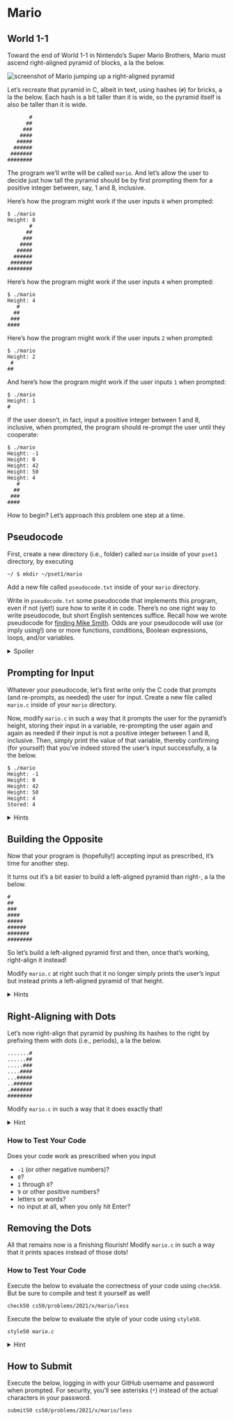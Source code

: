# Mario

## World 1-1

Toward the end of World 1-1 in Nintendo’s Super Mario Brothers, Mario must ascend right-aligned pyramid of blocks, a la the below.

![screenshot of Mario jumping up a right-aligned pyramid](https://cs50.harvard.edu/x/2021/psets/1/mario/less/pyramid.png)

Let’s recreate that pyramid in C, albeit in text, using hashes (`#`) for bricks, a la the below. Each hash is a bit taller than it is wide, so the pyramid itself is also be 
taller than it is wide.

```
       #
      ##
     ###
    ####
   #####
  ######
 #######
########
```

The program we’ll write will be called `mario`. And let’s allow the user to decide just how tall the pyramid should be by first prompting them for a positive integer between, 
say, 1 and 8, inclusive.

Here’s how the program might work if the user inputs `8` when prompted:

```
$ ./mario
Height: 8
       #
      ##
     ###
    ####
   #####
  ######
 #######
########
```

Here’s how the program might work if the user inputs `4` when prompted:

```
$ ./mario
Height: 4
   #
  ##
 ###
####
```

Here’s how the program might work if the user inputs `2` when prompted:

```
$ ./mario
Height: 2
 #
##
```

And here’s how the program might work if the user inputs `1` when prompted:

```
$ ./mario
Height: 1
#
```

If the user doesn’t, in fact, input a positive integer between 1 and 8, inclusive, when prompted, the program should re-prompt the user until they cooperate:

```
$ ./mario
Height: -1
Height: 0
Height: 42
Height: 50
Height: 4
   #
  ##
 ###
####
```

How to begin? Let’s approach this problem one step at a time.

## Pseudocode

First, create a new directory (i.e., folder) called `mario` inside of your `pset1` directory, by executing

    ~/ $ mkdir ~/pset1/mario

Add a new file called `pseudocode.txt` inside of your `mario` directory.

Write in `pseudocode.txt` some pseudocode that implements this program, even if not (yet!) sure how to write it in code. There’s no one right way to write pseudocode, but short 
English sentences suffice. Recall how we wrote pseudocode for 
[finding Mike Smith](https://docs.google.com/presentation/d/17wRd8ksO6QkUq906SUgm17AqcI-Jan42jkY-EmufxnE/edit?usp=sharing). Odds are your pseudocode will use (or imply using!) 
one or more functions, conditions, Boolean expressions, loops, and/or variables.

<details>
  <summary>Spoiler</summary>

  There’s more than one way to do this, so here’s just one!

  1. Prompt user for height
  2. If height is less than 1 or greater than 8 (or not an integer at all), go back one step
  3. Iterate from 1 through height:
      1. On iteration *i*, print *i* hashes and then a newline

  It’s okay to edit your own after seeing this pseudocode here, but don’t simply copy/paste ours into your own!
  
</details>

## Prompting for Input

Whatever your pseudocode, let’s first write only the C code that prompts (and re-prompts, as needed) the user for input. Create a new file called `mario.c` inside of your 
`mario` directory.

Now, modify `mario.c` in such a way that it prompts the user for the pyramid’s height, storing their input in a variable, re-prompting the user again and again as needed if 
their input is not a positive integer between 1 and 8, inclusive. Then, simply print the value of that variable, thereby confirming (for yourself) that you’ve indeed stored the 
user’s input successfully, a la the below.

```
$ ./mario
Height: -1
Height: 0
Height: 42
Height: 50
Height: 4
Stored: 4
```

<details>
  <summary>Hints</summary>

  - Recall that you can compile your program with `make`.
  - Recall that you can print an `int` with `printf` using `%i`.
  - Recall that you can get an integer from the user with `get_int`.
  - Recall that `get_int` is declared in `cs50.h`.
  - Recall that we prompted the user for a positive integer in class via `positive.c`.

</details>

## Building the Opposite

Now that your program is (hopefully!) accepting input as prescribed, it’s time for another step.

It turns out it’s a bit easier to build a left-aligned pyramid than right-, a la the below.

```
#
##
###
####
#####
######
#######
########
```

So let’s build a left-aligned pyramid first and then, once that’s working, right-align it instead!

Modify `mario.c` at right such that it no longer simply prints the user’s input but instead prints a left-aligned pyramid of that height.

<details>
  <summary>Hints</summary>

  - Keep in mind that a hash is just a character like any other, so you can print it with `printf`.
  - Just as Scratch has a [Repeat](https://docs.google.com/presentation/d/17wRd8ksO6QkUq906SUgm17AqcI-Jan42jkY-EmufxnE/edit?usp=sharing) block, so does C have a 
    [`for`](https://docs.google.com/presentation/d/191XW0DHWlW6WmAhYuFUYnZKUlDx0N4u4Fp81AeW-uNs/edit?usp=sharing) loop, via which you can iterate some number times. 
    Perhaps on each iteration, *i*, you could print that many hashes?
  - You can actually “nest” loops, iterating with one variable (e.g., `i`) in the “outer” loop and another (e.g., `j`) in the “inner” loop. For instance, here’s how you might 
    print a square of height and width `n`, below. Of course, it’s not a square that you want to print!

    ```c
    for (int i = 0; i < n; i++)
    {
      for (int j = 0; j < n; j++)
      {
          printf("#");
      }
      printf("\n");
    }
    ```

</details>

## Right-Aligning with Dots

Let’s now right-align that pyramid by pushing its hashes to the right by prefixing them with dots (i.e., periods), a la the below.

```
.......#
......##
.....###
....####
...#####
..######
.#######
########
```

Modify `mario.c` in such a way that it does exactly that!

<details>
  <summary>Hint</summary>

  Notice how the number of dots needed on each line is the “opposite” of the number of that line’s hashes. For a pyramid of height 8, like the above, the first line has but 1 
  hash and thus 7 dots. The bottom line, meanwhile, has 8 hashes and thus 0 dots. Via what formula (or arithmetic, really) could you print that many dots?

</details>

### How to Test Your Code

Does your code work as prescribed when you input

- `-1` (or other negative numbers)?
- `0`?
- `1` through `8`?
- `9` or other positive numbers?
- letters or words?
- no input at all, when you only hit Enter?

## Removing the Dots

All that remains now is a finishing flourish! Modify `mario.c` in such a way that it prints spaces instead of those dots!

### How to Test Your Code

Execute the below to evaluate the correctness of your code using `check50`. But be sure to compile and test it yourself as well!

    check50 cs50/problems/2021/x/mario/less

Execute the below to evaluate the style of your code using `style50`.

    style50 mario.c

<details>
  <summary>Hint</summary>

  A space is just a press of your space bar, just as a period is just a press of its key! Just remember that `printf` requires that you surround both with double quotes!

</details>

## How to Submit

Execute the below, logging in with your GitHub username and password when prompted. For security, you’ll see asterisks (`*`) instead of the actual characters in your password.

    submit50 cs50/problems/2021/x/mario/less
